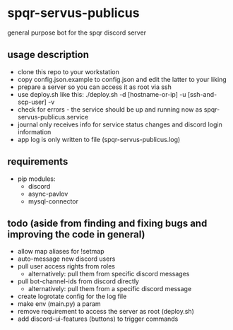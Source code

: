# spqr-servus-publicus
general purpose bot for the spqr discord server

## usage description
* clone this repo to your workstation
* copy config.json.example to config.json and edit the latter to your liking
* prepare a server so you can access it as root via ssh
* use deploy.sh like this: ./deploy.sh -d [hostname-or-ip] -u [ssh-and-scp-user] -v
* check for errors - the service should be up and running now as spqr-servus-publicus.service
* journal only receives info for service status changes and discord login information
* app log is only written to file (spqr-servus-publicus.log)

## requirements
* pip modules:
  * discord
  * async-pavlov
  * mysql-connector

## todo (aside from finding and fixing bugs and improving the code in general)
* allow map aliases for !setmap
* auto-message new discord users
* pull user access rights from roles
  * alternatively: pull them from specific discord messages
* pull bot-channel-ids from discord directly
  * alternatively: pull them from a specific discord message
* create logrotate config for the log file
* make env (main.py) a param
* remove requirement to access the server as root (deploy.sh)
* add discord-ui-features (buttons) to trigger commands
